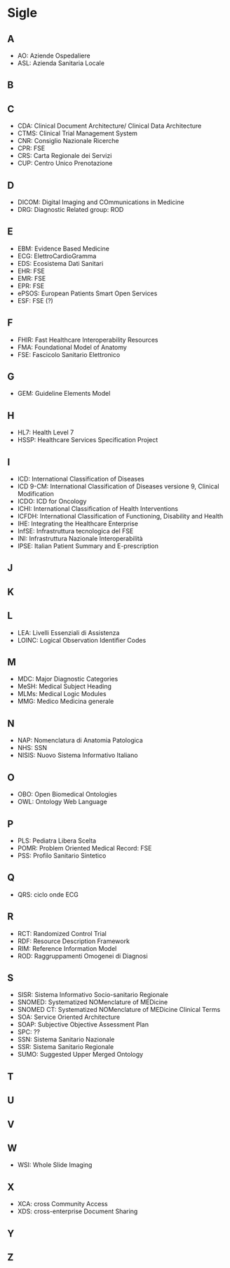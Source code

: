 # Sigle

## A

- AO: Aziende Ospedaliere
- ASL: Azienda Sanitaria Locale

## B

## C

- CDA: Clinical Document Architecture/ Clinical Data Architecture
- CTMS: Clinical Trial Management System
- CNR: Consiglio Nazionale Ricerche
- CPR: FSE
- CRS: Carta Regionale dei Servizi
- CUP: Centro Unico Prenotazione

## D

- DICOM: Digital Imaging and COmmunications in Medicine
- DRG: Diagnostic Related group: ROD

## E

- EBM: Evidence Based Medicine
- ECG: ElettroCardioGramma
- EDS: Ecosistema Dati Sanitari
- EHR: FSE
- EMR: FSE
- EPR: FSE
- ePSOS: European Patients Smart Open Services
- ESF: FSE (?)

## F

- FHIR: Fast Healthcare Interoperability Resources
- FMA: Foundational Model of Anatomy
- FSE: Fascicolo Sanitario Elettronico

## G
- GEM: Guideline Elements Model

## H

- HL7: Health Level 7
- HSSP: Healthcare Services Specification Project

## I

- ICD: International Classification of Diseases 
- ICD 9-CM: International Classification of Diseases versione 9, Clinical Modification
- ICDO: ICD for Oncology
- ICHI: International Classification of Health Interventions
- ICFDH: International Classification of Functioning, Disability and Health
- IHE: Integrating the Healthcare Enterprise
- InfSE: Infrastruttura tecnologica del FSE
- INI: Infrastruttura Nazionale Interoperabilità
- IPSE: Italian Patient Summary and E-prescription

## J

## K

## L

- LEA: Livelli Essenziali di Assistenza
- LOINC: Logical Observation Identifier Codes

## M

- MDC: Major Diagnostic Categories
- MeSH: Medical Subject Heading
- MLMs: Medical Logic Modules
- MMG: Medico Medicina generale

## N

- NAP: Nomenclatura di Anatomia Patologica
- NHS: SSN
- NISIS: Nuovo Sistema Informativo Italiano

## O

- OBO: Open Biomedical Ontologies
- OWL: Ontology Web Language

## P

- PLS: Pediatra Libera Scelta
- POMR: Problem Oriented Medical Record: FSE
- PSS: Profilo Sanitario Sintetico

## Q

- QRS: ciclo onde ECG

## R

- RCT: Randomized Control Trial
- RDF: Resource Description Framework
- RIM: Reference Information Model
- ROD: Raggruppamenti Omogenei di Diagnosi

## S

- SISR: Sistema Informativo Socio-sanitario Regionale
- SNOMED: Systematized NOMenclature of MEDicine
- SNOMED CT: Systematized NOMenclature of MEDicine Clinical Terms
- SOA: Service Oriented Architecture
- SOAP: Subjective Objective Assessment Plan
- SPC: ??
- SSN: Sistema Sanitario Nazionale
- SSR: Sistema Sanitario Regionale
- SUMO: Suggested Upper Merged Ontology

## T

## U

## V

## W
- WSI: Whole Slide Imaging

## X

- XCA: cross Community Access
- XDS: cross-enterprise Document Sharing

## Y

## Z

